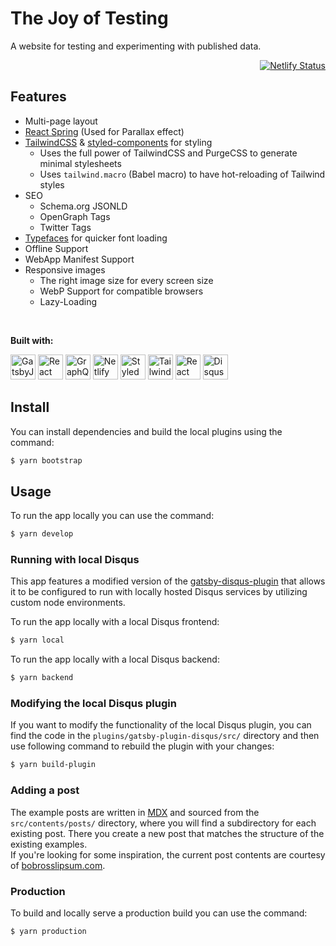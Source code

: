 # The Joy of Testing  

A website for testing and experimenting with published data.  

<p align="right">
  <a href="https://app.netlify.com/sites/joy-of-testing/deploys"><img src="https://api.netlify.com/api/v1/badges/441735f0-9603-4eba-96c8-a95cee1eafe1/deploy-status" alt="Netlify Status"/></a>
</p>

## Features  

- Multi-page layout
- [React Spring](https://github.com/drcmda/react-spring) (Used for Parallax effect)
- [TailwindCSS](https://tailwindcss.com/) & [styled-components](https://www.styled-components.com/) for styling
  - Uses the full power of TailwindCSS and PurgeCSS to generate minimal stylesheets
  - Uses `tailwind.macro` (Babel macro) to have hot-reloading of Tailwind styles
- SEO
  - Schema.org JSONLD
  - OpenGraph Tags
  - Twitter Tags
- [Typefaces](https://github.com/KyleAMathews/typefaces) for quicker font loading
- Offline Support
- WebApp Manifest Support
- Responsive images
  - The right image size for every screen size
  - WebP Support for compatible browsers
  - Lazy-Loading


<br>

**Built with:**  

<p>
  <a href="https://www.gatsbyjs.org/"><img src="https://user-images.githubusercontent.com/16360374/54067385-3051be80-41f4-11e9-9daf-29f910f35427.png" alt="GatsbyJS" height="40"></a>
  <a href="https://reactjs.org/"><img src="https://user-images.githubusercontent.com/16360374/54067296-34c9a780-41f3-11e9-985c-dae0828c2470.png" alt="React" height="40"></a>
  <a href="https://graphql.org/"><img src="https://user-images.githubusercontent.com/16360374/54067380-292ab080-41f4-11e9-9819-6d96fb2124e2.png" alt="GraphQL" height="40"></a>
  <a href="https://app.netlify.com/"><img src="https://user-images.githubusercontent.com/16360374/75855942-2a130580-5da8-11ea-9d8c-a34ac6e59fe1.png" alt="Netlify" height="40"></a>
  <a href="https://www.styled-components.com/"><img src="https://user-images.githubusercontent.com/16360374/54067384-2def6480-41f4-11e9-9e55-a32e72ed23de.png" alt="Styled Components" height="40"></a>
  <a href="https://tailwindcss.com"><img src="https://user-images.githubusercontent.com/16360374/54067382-2b8d0a80-41f4-11e9-8613-98edcad9e89f.png" alt="Tailwind" height="40"></a>
  <a href="https://www.react-spring.io/"><img src="https://user-images.githubusercontent.com/16360374/54067378-26c85680-41f4-11e9-8cca-552b091b267b.png" alt="React Spring" height="40"></a>
  <a href="https://disqus.com/"><img src="https://user-images.githubusercontent.com/16360374/55284185-43087080-5326-11e9-9931-cf0baddc2684.png" alt="Disqus" height="40"></a>
</p>


## Install  
You can install dependencies and build the local plugins using the command:  

```sh
$ yarn bootstrap
```

## Usage  

To run the app locally you can use the command:

```sh
$ yarn develop
```

### Running with local Disqus  

This app features a modified version of the [gatsby-disqus-plugin](https://github.com/tterb/gatsby-plugin-disqus) that allows it to be configured to run with locally hosted Disqus services by utilizing custom node environments.  

To run the app locally with a local Disqus frontend:
```sh
$ yarn local
```

To run the app locally with a local Disqus backend:
```sh
$ yarn backend
```

### Modifying the local Disqus plugin  

If you want to modify the functionality of the local Disqus plugin, you can find the code in the `plugins/gatsby-plugin-disqus/src/` directory and then use following command to rebuild the plugin with your changes:  
```sh
$ yarn build-plugin
```

### Adding a post  

The example posts are written in [MDX](https://mdxjs.com/) and sourced from the `src/contents/posts/` directory, where you will find a subdirectory for each existing post. There you create a new post that matches the structure of the existing examples.  
If you're looking for some inspiration, the current post contents are courtesy of [bobrosslipsum.com](https://www.bobrosslipsum.com/).  

### Production  

To build and locally serve a production build you can use the command:

```sh
$ yarn production
```
